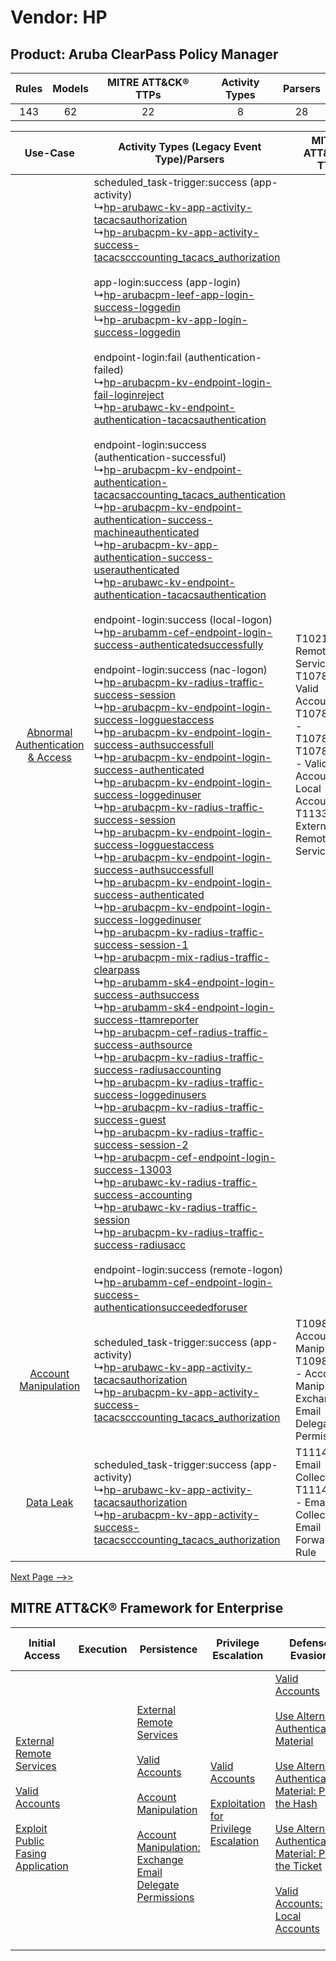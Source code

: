 Vendor: HP
==========
Product: Aruba ClearPass Policy Manager
---------------------------------------
| Rules | Models | MITRE ATT&CK® TTPs | Activity Types | Parsers |
|:-----:|:------:|:------------------:|:--------------:|:-------:|
|  143  |   62   |         22         |       8        |   28    |

|    Use-Case    | Activity Types (Legacy Event Type)/Parsers    | MITRE ATT&CK® TTP    | Content    |
|:----:| ---- | ---- | ---- |
| [Abnormal Authentication & Access](../../../UseCases/uc_abnormal_authentication_&_access.md) |  scheduled_task-trigger:success (app-activity)<br> ↳[hp-arubawc-kv-app-activity-tacacsauthorization](Ps/pC_hparubawckvappactivitytacacsauthorization.md)<br> ↳[hp-arubacpm-kv-app-activity-success-tacacscccounting_tacacs_authorization](Ps/pC_hparubacpmkvappactivitysuccesstacacscccounting_tacacs_authorization.md)<br><br> app-login:success (app-login)<br> ↳[hp-arubacpm-leef-app-login-success-loggedin](Ps/pC_hparubacpmleefapploginsuccessloggedin.md)<br> ↳[hp-arubacpm-kv-app-login-success-loggedin](Ps/pC_hparubacpmkvapploginsuccessloggedin.md)<br><br> endpoint-login:fail (authentication-failed)<br> ↳[hp-arubacpm-kv-endpoint-login-fail-loginreject](Ps/pC_hparubacpmkvendpointloginfailloginreject.md)<br> ↳[hp-arubawc-kv-endpoint-authentication-tacacsauthentication](Ps/pC_hparubawckvendpointauthenticationtacacsauthentication.md)<br><br> endpoint-login:success (authentication-successful)<br> ↳[hp-arubacpm-kv-endpoint-authentication-tacacsaccounting_tacacs_authentication](Ps/pC_hparubacpmkvendpointauthenticationtacacsaccounting_tacacs_authentication.md)<br> ↳[hp-arubacpm-kv-endpoint-authentication-success-machineauthenticated](Ps/pC_hparubacpmkvendpointauthenticationsuccessmachineauthenticated.md)<br> ↳[hp-arubacpm-kv-app-authentication-success-userauthenticated](Ps/pC_hparubacpmkvappauthenticationsuccessuserauthenticated.md)<br> ↳[hp-arubawc-kv-endpoint-authentication-tacacsauthentication](Ps/pC_hparubawckvendpointauthenticationtacacsauthentication.md)<br><br> endpoint-login:success (local-logon)<br> ↳[hp-arubamm-cef-endpoint-login-success-authenticatedsuccessfully](Ps/pC_hparubammcefendpointloginsuccessauthenticatedsuccessfully.md)<br><br> endpoint-login:success (nac-logon)<br> ↳[hp-arubacpm-kv-radius-traffic-success-session](Ps/pC_hparubacpmkvradiustrafficsuccesssession.md)<br> ↳[hp-arubacpm-kv-endpoint-login-success-logguestaccess](Ps/pC_hparubacpmkvendpointloginsuccesslogguestaccess.md)<br> ↳[hp-arubacpm-kv-endpoint-login-success-authsuccessfull](Ps/pC_hparubacpmkvendpointloginsuccessauthsuccessfull.md)<br> ↳[hp-arubacpm-kv-endpoint-login-success-authenticated](Ps/pC_hparubacpmkvendpointloginsuccessauthenticated.md)<br> ↳[hp-arubacpm-kv-endpoint-login-success-loggedinuser](Ps/pC_hparubacpmkvendpointloginsuccessloggedinuser.md)<br> ↳[hp-arubacpm-kv-radius-traffic-success-session](Ps/pC_hparubacpmkvradiustrafficsuccesssession.md)<br> ↳[hp-arubacpm-kv-endpoint-login-success-logguestaccess](Ps/pC_hparubacpmkvendpointloginsuccesslogguestaccess.md)<br> ↳[hp-arubacpm-kv-endpoint-login-success-authsuccessfull](Ps/pC_hparubacpmkvendpointloginsuccessauthsuccessfull.md)<br> ↳[hp-arubacpm-kv-endpoint-login-success-authenticated](Ps/pC_hparubacpmkvendpointloginsuccessauthenticated.md)<br> ↳[hp-arubacpm-kv-endpoint-login-success-loggedinuser](Ps/pC_hparubacpmkvendpointloginsuccessloggedinuser.md)<br> ↳[hp-arubacpm-kv-radius-traffic-success-session-1](Ps/pC_hparubacpmkvradiustrafficsuccesssession1.md)<br> ↳[hp-arubacpm-mix-radius-traffic-clearpass](Ps/pC_hparubacpmmixradiustrafficclearpass.md)<br> ↳[hp-arubamm-sk4-endpoint-login-success-authsuccess](Ps/pC_hparubammsk4endpointloginsuccessauthsuccess.md)<br> ↳[hp-arubamm-sk4-endpoint-login-success-ttamreporter](Ps/pC_hparubammsk4endpointloginsuccessttamreporter.md)<br> ↳[hp-arubacpm-cef-radius-traffic-success-authsource](Ps/pC_hparubacpmcefradiustrafficsuccessauthsource.md)<br> ↳[hp-arubacpm-kv-radius-traffic-success-radiusaccounting](Ps/pC_hparubacpmkvradiustrafficsuccessradiusaccounting.md)<br> ↳[hp-arubacpm-kv-radius-traffic-success-loggedinusers](Ps/pC_hparubacpmkvradiustrafficsuccessloggedinusers.md)<br> ↳[hp-arubacpm-kv-radius-traffic-success-guest](Ps/pC_hparubacpmkvradiustrafficsuccessguest.md)<br> ↳[hp-arubacpm-kv-radius-traffic-success-session-2](Ps/pC_hparubacpmkvradiustrafficsuccesssession2.md)<br> ↳[hp-arubacpm-cef-endpoint-login-success-13003](Ps/pC_hparubacpmcefendpointloginsuccess13003.md)<br> ↳[hp-arubawc-kv-radius-traffic-success-accounting](Ps/pC_hparubawckvradiustrafficsuccessaccounting.md)<br> ↳[hp-arubawc-kv-radius-traffic-session](Ps/pC_hparubawckvradiustrafficsession.md)<br> ↳[hp-arubacpm-kv-radius-traffic-success-radiusacc](Ps/pC_hparubacpmkvradiustrafficsuccessradiusacc.md)<br><br> endpoint-login:success (remote-logon)<br> ↳[hp-arubamm-cef-endpoint-login-success-authenticationsucceededforuser](Ps/pC_hparubammcefendpointloginsuccessauthenticationsucceededforuser.md)<br> | T1021 - Remote Services<br>T1078 - Valid Accounts<br>T1078.002 - T1078.002<br>T1078.003 - Valid Accounts: Local Accounts<br>T1133 - External Remote Services<br> | [<ul><li>46 Rules</li></ul><ul><li>20 Models</li></ul>](RM/r_m_hp_aruba_clearpass_policy_manager_Abnormal_Authentication_&_Access.md) |
|    [Account Manipulation](../../../UseCases/uc_account_manipulation.md)    |  scheduled_task-trigger:success (app-activity)<br> ↳[hp-arubawc-kv-app-activity-tacacsauthorization](Ps/pC_hparubawckvappactivitytacacsauthorization.md)<br> ↳[hp-arubacpm-kv-app-activity-success-tacacscccounting_tacacs_authorization](Ps/pC_hparubacpmkvappactivitysuccesstacacscccounting_tacacs_authorization.md)<br>    | T1098 - Account Manipulation<br>T1098.002 - Account Manipulation: Exchange Email Delegate Permissions<br>    | [<ul><li>3 Rules</li></ul><ul><li>1 Models</li></ul>](RM/r_m_hp_aruba_clearpass_policy_manager_Account_Manipulation.md)    |
|    [Data Leak](../../../UseCases/uc_data_leak.md)    |  scheduled_task-trigger:success (app-activity)<br> ↳[hp-arubawc-kv-app-activity-tacacsauthorization](Ps/pC_hparubawckvappactivitytacacsauthorization.md)<br> ↳[hp-arubacpm-kv-app-activity-success-tacacscccounting_tacacs_authorization](Ps/pC_hparubacpmkvappactivitysuccesstacacscccounting_tacacs_authorization.md)<br>    | T1114 - Email Collection<br>T1114.003 - Email Collection: Email Forwarding Rule<br>    | [<ul><li>3 Rules</li></ul>](RM/r_m_hp_aruba_clearpass_policy_manager_Data_Leak.md)    |
[Next Page -->>](2_ds_hp_aruba_clearpass_policy_manager.md)

MITRE ATT&CK® Framework for Enterprise
--------------------------------------
| Initial Access                                                                                                                                                                                                                         | Execution | Persistence                                                                                                                                                                                                                                                                                                                                 | Privilege Escalation                                                                                                                                          | Defense Evasion                                                                                                                                                                                                                                                                                                                                                                                                                                                                  | Credential Access                                                                                                                                                                                                                                                                | Discovery                                                                    | Lateral Movement                                                                                                                                               | Collection                                                                                                                                                            | Command and Control                                                                                                                       | Exfiltration | Impact |
| -------------------------------------------------------------------------------------------------------------------------------------------------------------------------------------------------------------------------------------- | --------- | ------------------------------------------------------------------------------------------------------------------------------------------------------------------------------------------------------------------------------------------------------------------------------------------------------------------------------------------- | ------------------------------------------------------------------------------------------------------------------------------------------------------------- | -------------------------------------------------------------------------------------------------------------------------------------------------------------------------------------------------------------------------------------------------------------------------------------------------------------------------------------------------------------------------------------------------------------------------------------------------------------------------------- | -------------------------------------------------------------------------------------------------------------------------------------------------------------------------------------------------------------------------------------------------------------------------------- | ---------------------------------------------------------------------------- | -------------------------------------------------------------------------------------------------------------------------------------------------------------- | --------------------------------------------------------------------------------------------------------------------------------------------------------------------- | ----------------------------------------------------------------------------------------------------------------------------------------- | ------------ | ------ |
| [External Remote Services](https://attack.mitre.org/techniques/T1133)<br><br>[Valid Accounts](https://attack.mitre.org/techniques/T1078)<br><br>[Exploit Public Fasing Application](https://attack.mitre.org/techniques/T1190)<br><br> |           | [External Remote Services](https://attack.mitre.org/techniques/T1133)<br><br>[Valid Accounts](https://attack.mitre.org/techniques/T1078)<br><br>[Account Manipulation](https://attack.mitre.org/techniques/T1098)<br><br>[Account Manipulation: Exchange Email Delegate Permissions](https://attack.mitre.org/techniques/T1098/002)<br><br> | [Valid Accounts](https://attack.mitre.org/techniques/T1078)<br><br>[Exploitation for Privilege Escalation](https://attack.mitre.org/techniques/T1068)<br><br> | [Valid Accounts](https://attack.mitre.org/techniques/T1078)<br><br>[Use Alternate Authentication Material](https://attack.mitre.org/techniques/T1550)<br><br>[Use Alternate Authentication Material: Pass the Hash](https://attack.mitre.org/techniques/T1550/002)<br><br>[Use Alternate Authentication Material: Pass the Ticket](https://attack.mitre.org/techniques/T1550/003)<br><br>[Valid Accounts: Local Accounts](https://attack.mitre.org/techniques/T1078/003)<br><br> | [Steal or Forge Kerberos Tickets](https://attack.mitre.org/techniques/T1558)<br><br>[Credentials from Password Stores](https://attack.mitre.org/techniques/T1555)<br><br>[Steal or Forge Kerberos Tickets: Kerberoasting](https://attack.mitre.org/techniques/T1558/003)<br><br> | [Remote System Discovery](https://attack.mitre.org/techniques/T1018)<br><br> | [Remote Services](https://attack.mitre.org/techniques/T1021)<br><br>[Use Alternate Authentication Material](https://attack.mitre.org/techniques/T1550)<br><br> | [Email Collection](https://attack.mitre.org/techniques/T1114)<br><br>[Email Collection: Email Forwarding Rule](https://attack.mitre.org/techniques/T1114/003)<br><br> | [Proxy: Multi-hop Proxy](https://attack.mitre.org/techniques/T1090/003)<br><br>[Proxy](https://attack.mitre.org/techniques/T1090)<br><br> |              |        |